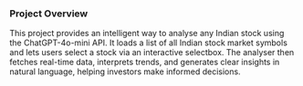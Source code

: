 ### Project Overview
This project provides an intelligent way to analyse any Indian stock using the ChatGPT-4o-mini API. It loads a list of all Indian stock market symbols and lets users select a stock via an interactive selectbox. The analyser then fetches real-time data, interprets trends, and generates clear insights in natural language, helping investors make informed decisions.
